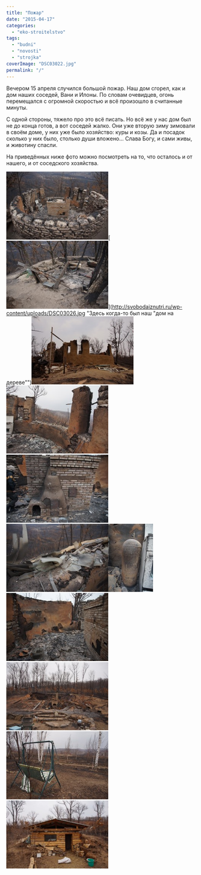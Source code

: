 ```yaml
---
title: "Пожар"
date: "2015-04-17"
categories: 
  - "eko-stroitelstvo"
tags: 
  - "budni"
  - "novosti"
  - "strojka"
coverImage: "DSC03022.jpg"
permalink: "/"
---
```


Вечером 15 апреля случился большой пожар. Наш дом сгорел, как и дом наших соседей, Вани и Илоны. По словам очевидцев, огонь перемещался с огромной скоростью и всё произошло в считанные минуты.

С одной стороны, тяжело про это всё писать. Но всё же у нас дом был не до конца готов, а вот соседей жалко. Они уже вторую зиму зимовали в своём доме, у них уже было хозяйство: куры и козы. Да и посадок сколько у них было, столько души вложено... Слава Богу, и сами живы, и животину спасли.

На приведённых ниже фото можно посмотреть на то, что осталось и от нашего, и от соседского хозяйства.

[![Остались только стены и печка.](images/DSC03024-271x180.jpg)](http://svobodaiznutri.ru/wp-content/uploads/DSC03024.jpg "Остались только стены и печка.")[![Здесь когда-то был наш "дом на дереве"](images/DSC03026-271x180.jpg)](http://svobodaiznutri.ru/wp-content/uploads/DSC03026.jpg "Здесь когда-то был наш "дом на дереве"")[![](images/DSC03028-271x180.jpg)](http://svobodaiznutri.ru/wp-content/uploads/DSC03028.jpg)[![Из окон открывается отличный вид...](images/DSC03038-271x180.jpg)](http://svobodaiznutri.ru/wp-content/uploads/DSC03038.jpg "Из окон открывается отличный вид...")[![Печка. Обратите внимание, дверку топочной камеры от при пожаре растарабанило так, что купол весь в трещинах, и даже кусок отвалился.](images/DSC03039-271x180.jpg)](http://svobodaiznutri.ru/wp-content/uploads/DSC03039.jpg "Печка. Обратите внимание, дверку топочной камеры от при пожаре растарабанило так, что купол весь в трещинах, и даже кусок отвалился.")[![Температура была такая, что стёкла плавились.](images/DSC03041-271x180.jpg)](http://svobodaiznutri.ru/wp-content/uploads/DSC03041.jpg "Температура была такая, что стёкла плавились.")[![Газовый балон не взорвался, а просто сдулся, усугубив пожар газом.](images/DSC03046-e1429237461367-119x180.jpg)](http://svobodaiznutri.ru/wp-content/uploads/DSC03046-e1429237461367.jpg "Газовый балон не взорвался, а просто сдулся, усугубив пожар газом.")[![Здесь когда-то была наша спальня...](images/DSC03048-271x180.jpg)](http://svobodaiznutri.ru/wp-content/uploads/DSC03048.jpg "Здесь когда-то была наша спальня...")[![А это то, что осталось от красивого обвалованного дома наших соседей...](images/DSC03049-271x180.jpg)](http://svobodaiznutri.ru/wp-content/uploads/DSC03049.jpg "А это то, что осталось от красивого обвалованного дома наших соседей...")[![](images/DSC03068-271x180.jpg)](http://svobodaiznutri.ru/wp-content/uploads/DSC03068.jpg)[![Соседям удалось спасти лишь козлятник, про технологию которого я обещался рассказать...](images/DSC03071-271x180.jpg)](http://svobodaiznutri.ru/wp-content/uploads/DSC03071.jpg "Соседям удалось спасти лишь козлятник, про технологию которого я обещался рассказать...")
